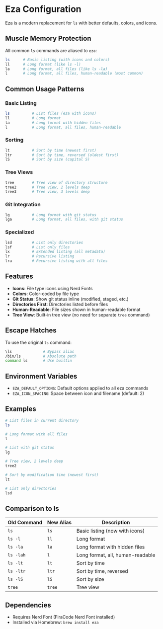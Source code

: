 # Eza Configuration

Eza is a modern replacement for `ls` with better defaults, colors, and icons.

## Muscle Memory Protection

All common `ls` commands are aliased to `eza`:

```bash
ls      # Basic listing (with icons and colors)
ll      # Long format (like ls -l)
la      # Long format, all files (like ls -la)
l       # Long format, all files, human-readable (most common)
```

## Common Usage Patterns

### Basic Listing
```bash
ls          # List files (eza with icons)
ll          # Long format
la          # Long format with hidden files
l           # Long format, all files, human-readable
```

### Sorting
```bash
lt          # Sort by time (newest first)
ltr         # Sort by time, reversed (oldest first)
lS          # Sort by size (capital S)
```

### Tree Views
```bash
tree        # Tree view of directory structure
tree2       # Tree view, 2 levels deep
tree3       # Tree view, 3 levels deep
```

### Git Integration
```bash
lg          # Long format with git status
lga         # Long format, all files, with git status
```

### Specialized
```bash
lsd         # List only directories
lsf         # List only files
lx          # Extended listing (all metadata)
lr          # Recursive listing
lra         # Recursive listing with all files
```

## Features

- **Icons**: File type icons using Nerd Fonts
- **Colors**: Color-coded by file type
- **Git Status**: Show git status inline (modified, staged, etc.)
- **Directories First**: Directories listed before files
- **Human-Readable**: File sizes shown in human-readable format
- **Tree View**: Built-in tree view (no need for separate `tree` command)

## Escape Hatches

To use the original `ls` command:

```bash
\ls              # Bypass alias
/bin/ls          # Absolute path
command ls       # Use builtin
```

## Environment Variables

- `EZA_DEFAULT_OPTIONS`: Default options applied to all eza commands
- `EZA_ICON_SPACING`: Space between icon and filename (default: 2)

## Examples

```bash
# List files in current directory
ls

# Long format with all files
l

# List with git status
lg

# Tree view, 2 levels deep
tree2

# Sort by modification time (newest first)
lt

# List only directories
lsd
```

## Comparison to ls

| Old Command | New Alias | Description |
|-------------|-----------|-------------|
| `ls` | `ls` | Basic listing (now with icons) |
| `ls -l` | `ll` | Long format |
| `ls -la` | `la` | Long format with hidden files |
| `ls -lah` | `l` | Long format, all, human-readable |
| `ls -lt` | `lt` | Sort by time |
| `ls -ltr` | `ltr` | Sort by time, reversed |
| `ls -lS` | `lS` | Sort by size |
| `tree` | `tree` | Tree view |

## Dependencies

- Requires Nerd Font (FiraCode Nerd Font installed)
- Installed via Homebrew: `brew install eza`
